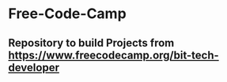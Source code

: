 # Free-Code-Camp

## Repository to build Projects from https://www.freecodecamp.org/bit-tech-developer
